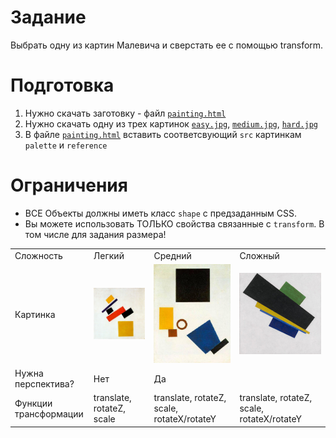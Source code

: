 # Задание
Выбрать одну из картин Малевича и сверстать ее с помощью transform.

# Подготовка 
1. Нужно скачать заготовку - файл [`painting.html`](./painting.html)
2. Нужно скачать одну из трех картинок [`easy.jpg`](./easy.jpg), [`medium.jpg`](./medium.jpg), [`hard.jpg`](./hard.jpg)
3. В файле  [`painting.html`](./painting.html) вставить соответсвующий `src` картинкам `palette` и `reference`

# Ограничения
- ВСЕ Объекты должны иметь класс `shape` с предзаданным CSS. 
- Вы можете использовать ТОЛЬКО свойства связанные с `transform`. В том числе для задания размера!

<table>
  <tr>
    <td>Cложность</td>
    <td>Легкий</td>
    <td>Средний</td>
    <td>Сложный</td>
  </tr>
  <tr>
    <td>Картинка</td>
    <td><img src="./easy.jpg"></td>
    <td><img src="./medium.jpg"></td>
    <td><img src="./hard.jpg"></td>
  </tr>
  <tr>
    <td>Нужна перспектива?</td>
    <td>Нет</td>
    <td colspan="2">Да</td>
  <tr/>
  <tr>
    <td>Функции трансформации</td>
    <td>translate, rotateZ, scale</td>
    <td>translate, rotateZ, scale, rotateX/rotateY</td>
    <td>translate, rotateZ, scale, rotateX/rotateY</td>
  </tr>
</table>